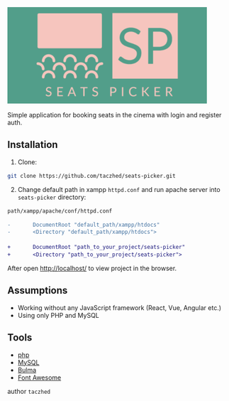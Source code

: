 ![seats-picker](./img/logo.png)

Simple application for booking seats in the cinema with login and register auth.


## Installation

1. Clone:

```sh
git clone https://github.com/taczhed/seats-picker.git
```

2. Change default path in xampp `httpd.conf` and run apache server into `seats-picker` directory:

```sh
path/xampp/apache/conf/httpd.conf
```

```diff
-       DocumentRoot "default_path/xampp/htdocs"
-       <Directory "default_path/xampp/htdocs">

+       DocumentRoot "path_to_your_project/seats-picker"
+       <Directory "path_to_your_project/seats-picker">
```

After open [http://localhost/](http://localhost:80) to view project in the browser.

## Assumptions
- Working without any JavaScript framework (React, Vue, Angular etc.)
- Using only PHP and MySQL

## Tools

- [php](https://www.php.net/)
- [MySQL](https://www.mysql.com/)
- [Bulma](https://bulma.io/)
- [Font Awesome](https://fontawesome.com/)

author `taczhed`